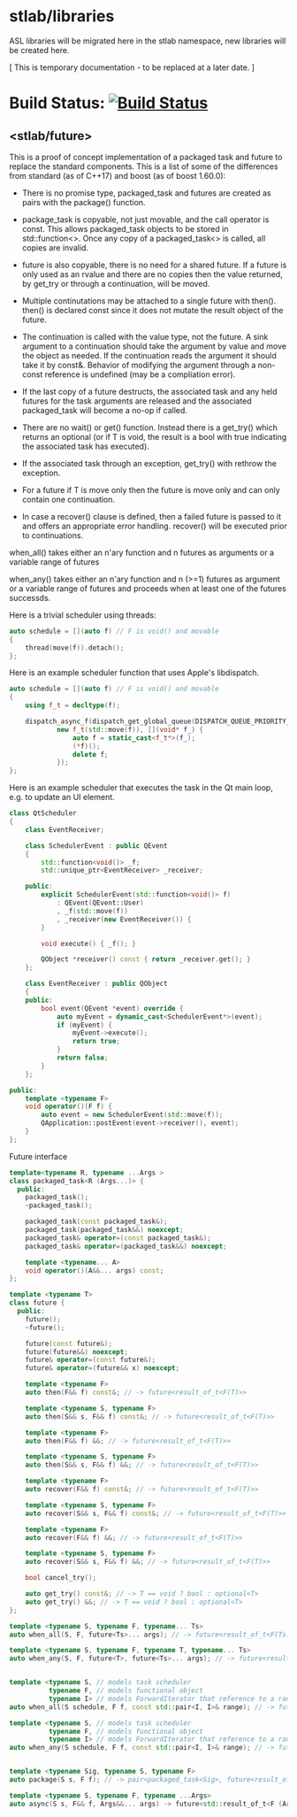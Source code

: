 # stlab/libraries

ASL libraries will be migrated here in the stlab namespace, new libraries will be created here.

[ This is temporary documentation - to be replaced at a later date. ]

# Build Status: [![Build Status](https://travis-ci.org/FelixPetriconi/libraries.svg?branch=UnitTests)](https://travis-ci.org/FelixPetriconi/libraries)

## <stlab/future>

This is a proof of concept implementation of a packaged task and future to replace the standard components. This is a list of some of the differences from standard (as of C++17) and boost (as of boost 1.60.0):

- There is no promise type, packaged_task and futures are created as pairs with the package() function.

- package_task is copyable, not just movable, and the call operator is const. This allows packaged_task objects to be stored in std::function<>. Once any copy of a packaged_task<> is called, all copies are invalid.

- future is also copyable, there is no need for a shared future. If a future is only used as an rvalue and there are no copies then the value returned, by get_try or through a continuation, will be moved.

- Multiple continutations may be attached to a single future with then(). then() is declared const since it does not mutate the result object of the future.

- The continuation is called with the value type, not the future. A sink argument to a continuation should take the argument by value and move the object as needed. If the continuation reads the argument it should take it by const&. Behavior of modifying the argument through a non-const reference is undefined (may be a compliation error).

- If the last copy of a future destructs, the associated task and any held futures for the task arguments are released and the associated packaged_task will become a no-op if called.

- There are no wait() or get() function. Instead there is a get_try() which returns an optional<T> (or if T is void, the result is a bool with true indicating the associated task has executed).

- If the associated task through an exception, get_try() with rethrow the exception.

- For a future<T> if T is move only then the future is move only and can only contain one continuation.

- In case a recover() clause is defined, then a failed future is passed to it and offers an appropriate error handling. recover() will be executed prior to continuations.

when_all() takes either an n'ary function and n futures as arguments or a variable range of futures

when_any() takes either an n'ary function and n (>=1) futures as argument or a variable range of futures and proceeds when at least one of the futures successds.

Here is a trivial scheduler using threads:

```c++
auto schedule = [](auto f) // F is void() and movable
{
    thread(move(f)).detach();
};
```

Here is an example scheduler function that uses Apple's libdispatch.

```c++
auto schedule = [](auto f) // F is void() and movable
{
    using f_t = decltype(f);

    dispatch_async_f(dispatch_get_global_queue(DISPATCH_QUEUE_PRIORITY_DEFAULT, 0),
            new f_t(std::move(f)), [](void* f_) {
                auto f = static_cast<f_t*>(f_);
                (*f)();
                delete f;
            });
};
```

Here is an example scheduler that executes the task in the Qt main loop, e.g. to
update an UI element.
```C++
class QtScheduler
{
    class EventReceiver;

    class SchedulerEvent : public QEvent
    {
        std::function<void()> _f;
        std::unique_ptr<EventReceiver> _receiver;

    public:
        explicit SchedulerEvent(std::function<void()> f)
            : QEvent(QEvent::User)
            , _f(std::move(f))
            , _receiver(new EventReceiver()) {
        }

        void execute() { _f(); }

        QObject *receiver() const { return _receiver.get(); }
    };

    class EventReceiver : public QObject
    {
    public:
        bool event(QEvent *event) override {
            auto myEvent = dynamic_cast<SchedulerEvent*>(event);
            if (myEvent) {
                myEvent->execute();
                return true;
            }
            return false;
        }
    };

public:
    template <typename F>
    void operator()(F f) {
        auto event = new SchedulerEvent(std::move(f));
        QApplication::postEvent(event->receiver(), event);
    }
};

```
Future interface
```c++
template<typename R, typename ...Args >
class packaged_task<R (Args...)> {
  public:
    packaged_task();
    ~packaged_task();

    packaged_task(const packaged_task&);
    packaged_task(packaged_task&&) noexcept;
    packaged_task& operator=(const packaged_task&);
    packaged_task& operator=(packaged_task&&) noexcept;

    template <typename... A>
    void operator()(A&&... args) const;
};

template <typename T>
class future {
  public:
    future();
    ~future();

    future(const future&);
    future(future&&) noexcept;
    future& operator=(const future&);
    future& operator=(future&& x) noexcept;

    template <typename F>
    auto then(F&& f) const&; // -> future<result_of_t<F(T)>>

    template <typename S, typename F>
    auto then(S&& s, F&& f) const&; // -> future<result_of_t<F(T)>>

    template <typename F>
    auto then(F&& f) &&; // -> future<result_of_t<F(T)>>

    template <typename S, typename F>
    auto then(S&& s, F&& f) &&; // -> future<result_of_t<F(T)>>

    template <typename F>
    auto recover(F&& f) const&; // -> future<result_of_t<F(T)>>

    template <typename S, typename F>
    auto recover(S&& s, F&& f) const&; // -> future<result_of_t<F(T)>>

    template <typename F>
    auto recover(F&& f) &&; // -> future<result_of_t<F(T)>>

    template <typename S, typename F>
    auto recover(S&& s, F&& f) &&; // -> future<result_of_t<F(T)>>

    bool cancel_try();

    auto get_try() const&; // -> T == void ? bool : optional<T>
    auto get_try() &&; // -> T == void ? bool : optional<T>
};

template <typename S, typename F, typename... Ts>
auto when_all(S, F, future<Ts>... args); // -> future<result_of_t<F(Ts...)>>

template <typename S, typename F, typename T, typename... Ts>
auto when_any(S, F, future<T>, future<Ts>... args); // -> future<result_of_t<F(T,size_t)>>


template <typename S, // models task scheduler
          typename F, // models functional object
          typename I> // models ForwardIterator that reference to a range of futures of the same type
auto when_all(S schedule, F f, const std::pair<I, I>& range); // -> future<result_of_t<F(const std::vector<typename std::iterator_traits<I>::value_type::result_type>)>>

template <typename S, // models task scheduler
          typename F, // models functional object
          typename I> // models ForwardIterator that reference to a range of futures of the same type
auto when_any(S schedule, F f, const std::pair<I, I>& range); // -> future<result_of_t<F(typename std::iterator_traits<I>::value_type::result_type, size_t)>>


template <typename Sig, typename S, typename F>
auto package(S s, F f); // -> pair<packaged_task<Sig>, future<result_of_t<Sig>>>;

template <typename S, typename F, typename ...Args>
auto async(S s, F&& f, Args&&... args) -> future<std::result_of_t<F (Args...)>>
```

